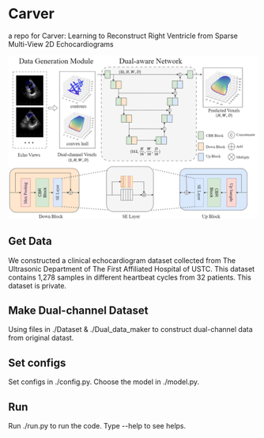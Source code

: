# Carver
a repo for Carver: Learning to Reconstruct Right Ventricle from Sparse Multi-View 2D Echocardiograms

![image](https://github.com/ustclyd/Carver/blob/main/fig1-wzh.drawio.png)

## Get Data

We constructed a clinical echocardiogram dataset collected from The Ultrasonic Department of The First Affiliated Hospital of USTC. This dataset contains 1,278 samples in different heartbeat cycles from 32 patients. This dataset is private.


## Make Dual-channel Dataset

Using files in ./Dataset & ./Dual_data_maker to construct dual-channel data from original datast.

## Set configs

Set configs in ./config.py. Choose the model in ./model.py.

## Run
Run ./run.py to run the code. 
Type --help to see helps.
